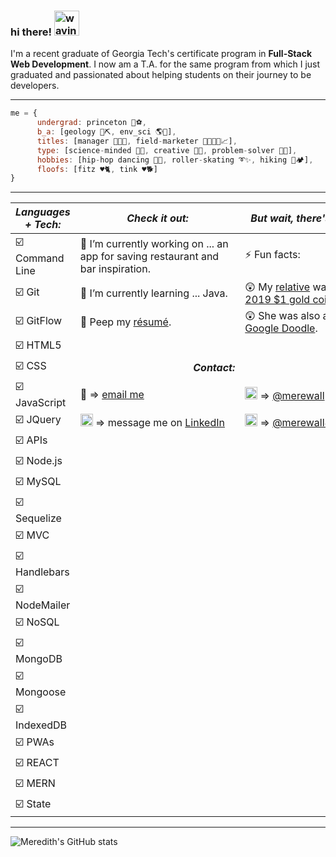 ### hi there! <img src="https://editablegifs.com/gifs/gifs/raising-hand-emoji/thumbnail.gif" alt="waving smiley" width="40px" height="40px">  
  
I'm a recent graduate of <span style="">Georgia Tech's</span> certificate program in **Full-Stack Web Development**. I now am a T.A. for the same program from which I just graduated and passionated about helping students on their journey to be developers.
  
----------------------------------------
````JavaScript
me = {  
      undergrad: princeton 🐯⚽,  
      b_a: [geology 🗻⛏️, env_sci 🌎🌱],  
      titles: [manager 👩‍💼💼, field-marketer 👨‍👩‍👧‍👦📈],  
      type: [science-minded 🔬🤓, creative 🎨📐, problem-solver 🧩🧐],  
      hobbies: [hip-hop dancing 🎵💃, roller-skating ➰✨, hiking 🥾🏕️],  
      floofs: [fitz ♥️🐈, tink ♥️🐕]  
}
````
--------------------
_Languages + Tech:_ | _Check it out:_ | _But wait, there's more..._ |
--------------------|-----------------|-----------------------------|
☑️ Command Line | 🔭 I’m currently working on ... an app for saving restaurant and bar inspiration. | ⚡ Fun facts: 
☑️ Git | 🤯 I’m currently learning ... Java. | 😲 My [relative](https://www.nasa.gov/image-feature/mary-ross-a-hidden-figure) was on the [2019 $1 gold coin](https://www.usmint.gov/coins/coin-medal-programs/native-american-dollar-coins/2019-american-indians-in-space).
☑️ GitFlow | 👀 Peep my [résumé](https://merewall.github.io/Web-Dev-Resume/). | 😲 She was also a [2018 Google Doodle](https://www.google.com/doodles/mary-g-ross-110th-birthday).
☑️ HTML5 |
☑️ CSS | &nbsp;&nbsp;&nbsp;&nbsp;&nbsp;&nbsp;&nbsp;&nbsp;&nbsp;&nbsp;&nbsp;&nbsp;&nbsp;&nbsp;&nbsp;&nbsp;&nbsp;&nbsp;&nbsp;&nbsp;&nbsp;&nbsp;&nbsp;&nbsp;&nbsp;&nbsp;&nbsp;&nbsp;&nbsp;&nbsp;&nbsp;&nbsp;&nbsp;&nbsp;&nbsp;&nbsp;&nbsp;&nbsp;&nbsp;&nbsp;&nbsp;&nbsp;_**Contact:**_ | &nbsp;&nbsp;&nbsp;&nbsp;&nbsp;&nbsp;&nbsp;&nbsp;&nbsp;&nbsp;&nbsp;&nbsp;&nbsp;&nbsp;&nbsp;&nbsp;&nbsp;&nbsp;&nbsp;&nbsp;&nbsp;&nbsp;&nbsp;&nbsp;&nbsp;&nbsp;&nbsp;&nbsp;&nbsp;&nbsp;&nbsp;&nbsp;&nbsp;&nbsp;&nbsp;_**Social:**_ 
☑️ JavaScript | 📧 => [email me](mlwall@alumni.princeton.edu) | <img src="https://www.edigitalagency.com.au/wp-content/uploads/instagram-logo-svg-vector-for-print.svg" alt="Instagram logo" width="20px" height="20px"> => [@merewall](https://www.instagram.com/merewall/) 
☑️ JQuery | <img src="https://www.edigitalagency.com.au/wp-content/uploads/Linkedin-logo-icon-png.png" alt="LinkedIn logo" width="20px" height="20px">  => message me on [LinkedIn](https://www.linkedin.com/in/meredithwall/) | <img src="https://www.redditinc.com/assets/images/site/reddit-logo.png" alt="reddit logo" width="20px" height="20px"> => [@merewall85](https://www.reddit.com/user/merewall85) 
☑️ APIs | 
☑️ Node.js |
☑️ MySQL |
☑️ Sequelize |
☑️ MVC |
☑️ Handlebars |
☑️ NodeMailer |
☑️ NoSQL |
☑️ MongoDB |
☑️ Mongoose |
☑️ IndexedDB |
☑️ PWAs |
☑️ REACT |
☑️ MERN |
☑️ State |

---------------------------------------------------------------------
![Meredith's GitHub stats](https://github-readme-stats.vercel.app/api?username=merewall&show_icons=true&theme=cobalt)

